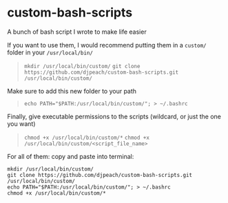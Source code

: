 # custom-bash-scripts
A bunch of bash script I wrote to make life easier

If you want to use them, I would recommend putting them in a `custom/` folder in your `/usr/local/bin/`
  > `mkdir /usr/local/bin/custom/`
  > `git clone https://github.com/djpeach/custom-bash-scripts.git /usr/local/bin/custom/`
  
Make sure to add this new folder to your path
  > `echo PATH="$PATH:/usr/local/bin/custom/"; > ~/.bashrc`
  
Finally, give executable permissions to the scripts (wildcard, or just the one you want)
  > `chmod +x /usr/local/bin/custom/*`
  > `chmod +x /usr/local/bin/custom/<script_file_name>`

For all of them: copy and paste into terminal:
```
mkdir /usr/local/bin/custom/
git clone https://github.com/djpeach/custom-bash-scripts.git /usr/local/bin/custom/
echo PATH="$PATH:/usr/local/bin/custom/"; > ~/.bashrc
chmod +x /usr/local/bin/custom/*

```
